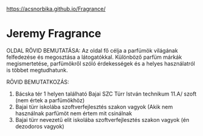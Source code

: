 https://acsnorbika.github.io/Fragrance/

# Jeremy Fragrance
OLDAL RÖVID BEMUTATÁSA:
  Az oldal fő célja a parfümök világának felfedezése és megosztása a látogatókkal. 
  Különböző parfüm márkák megismertetése, parfümökről szóló érdekességek és a helyes használatról is többet megtudhatunk.

RÖVID BEMUTATKOZÁS:
  1. Bácska tér 1 helyen található Bajai SZC Türr István technikum 11.A/ szoft (nem értek a parfümökhöz)
  2. Bajai türr iskolába szoftverfejlesztés szakon vagyok (Akik nem használnak parfümöt nem értem mit csinálnak
  3. Bajai türr nevezetű elit iskolába szoftverfejlesztés szakon vagyok (én dezodoros vagyok)
